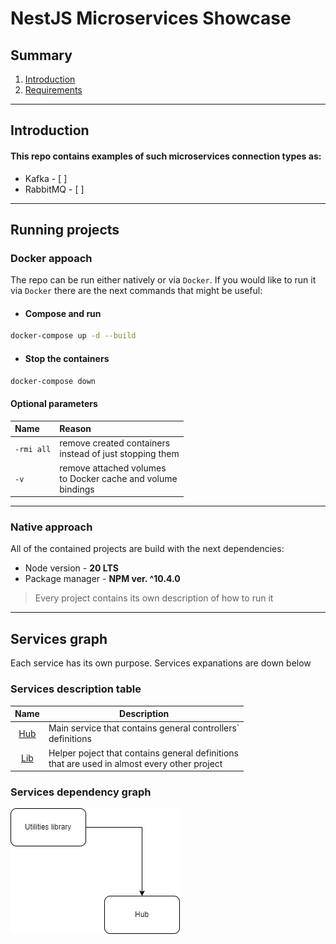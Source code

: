 # NestJS Microservices Showcase

## Summary
1. [Introduction](#introduction)
2. [Requirements](#requirements)

---
## Introduction
#### This repo contains examples of such microservices connection types as:

* Kafka - [ ]
* RabbitMQ - [ ]

---
## Running projects

### **Docker** appoach

The repo can be run either natively or via `Docker`. If you would like to run it via `Docker` there are the next commands that might be useful:

* #### Compose and run

```bash
docker-compose up -d --build
```

* #### Stop the containers

```bash
docker-compose down
```

#### Optional parameters

| Name | Reason |
|:-|:-|
| `-rmi all` | remove created containers<br/> instead of just stopping them
| `-v` | remove attached volumes<br/> to Docker cache and volume<br/>  bindings

---

### Native approach

All of the contained projects are build with the next dependencies:

* Node version - **20 LTS**
* Package manager - **NPM ver. ^10.4.0**

> Every project contains its own description of how to run it

---
## Services graph

Each service has its own purpose. Services expanations are down below

### Services description table

| Name | Description |
| :-: | - |
| [Hub]() | Main service that contains general controllers`<br/> definitions
| [Lib]() | Helper poject that contains general definitions<br/>that are used in almost every other project

### Services dependency graph

![diagram](./services.drawio.png)